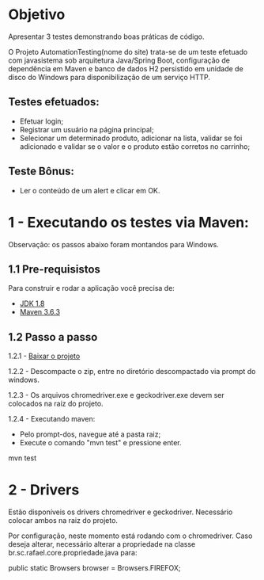 # Objetivo
Apresentar 3 testes demonstrando boas práticas de código.

O Projeto AutomationTesting(nome do site) trata-se de um teste efetuado com javasistema sob arquitetura Java/Spring Boot, configuração de dependência em Maven e banco de dados H2 persistido em unidade de disco do Windows para disponibilização de um serviço HTTP. 

## Testes efetuados:
- Efetuar login;
- Registrar um usuário na página principal;
- Selecionar um determinado produto, adicionar na lista, validar se foi adicionado e validar se o valor e o produto estão corretos no carrinho;

## Teste Bônus:
- Ler o conteúdo de um alert e clicar em OK.

# 1 - Executando os testes via Maven:

Observação: os passos abaixo foram montandos para Windows.

## 1.1 Pre-requisistos
Para construir e rodar a aplicação você precisa de:
- [JDK 1.8](http://www.oracle.com/technetwork/java/javase/downloads/jdk8-downloads-2133151.html)
- [Maven 3.6.3](https://maven.apache.org)

## 1.2 Passo a passo
1.2.1 - [Baixar o projeto](https://github.com/rafaelTS/AutomationTesting/archive/master.zip)

1.2.2 - Descompacte o zip, entre no diretório descompactado via prompt do windows.

1.2.3 - Os arquivos chromedriver.exe e geckodriver.exe devem ser colocados na raiz do projeto.

1.2.4 - Executando maven:
- Pelo prompt-dos, navegue até a pasta raiz;
- Execute o comando "mvn test" e pressione enter.

mvn test


# 2 - Drivers
Estão disponíveis os drivers chromedriver e geckodriver. Necessário colocar ambos na raiz do projeto.

Por configuração, neste momento está rodando com o chromedriver. Caso deseja alterar, necessário alterar a propriedade na classe br.sc.rafael.core.propriedade.java para:

public static Browsers browser = Browsers.FIREFOX;
